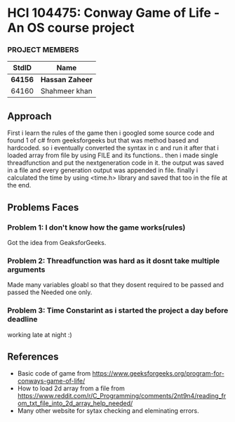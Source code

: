 # HCI 104475: Conway Game of Life - An OS course project #
### PROJECT MEMBERS ###
StdID | Name
------------ | -------------
**64156** | **Hassan Zaheer** <!--this is the group leader in bold-->
64160 | Shahmeer khan
<!-- Replace name and student ids with acutally group member names and ids-->
## Approach ##
First i learn the rules of the game then i googled some source code and found 1 of c# from geeksforgeeks but that was method based and hardcoded.
so i eventually converted the syntax in c and run it after that i loaded array from file by using FILE and its functions..
then i made single threadfunction and put the nextgeneration code in it.
the output was saved in a file and every generation output was appended in file.
finally i calculated the time by using <time.h> library and saved that too in the file at the end.

## Problems Faces ##

### Problem 1: I don't know how the game works(rules) ###
Got the idea from GeaksforGeeks.

### Problem 2: Threadfunction was hard as it dosnt take multiple arguments ###
Made many variables gloabl so that they dosent required to be passed and passed the Needed one only.

### Problem 3: Time Constarint as i started the project a day before deadline ###
working late at night :)

## References ##
- Basic code of game from https://www.geeksforgeeks.org/program-for-conways-game-of-life/
- How to load 2d array from a file from https://www.reddit.com/r/C_Programming/comments/2nt9n4/reading_from_txt_file_into_2d_array_help_needed/
- Many other website for sytax checking and eleminating errors.
